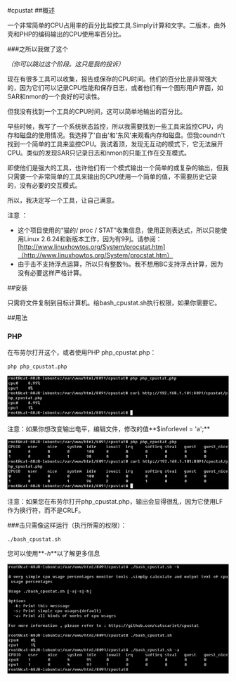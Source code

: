 #cpustat
##概述

一个非常简单的CPU占用率的百分比监控工具.Simply计算和文字。二版本，由外壳和PHP的编码输出的CPU使用率百分比。

###之所以我做了这个

_（你可以跳过这个阶段。这只是我的投诉）_

现在有很多工具可以收集，报告或保存的CPU时间。他们的百分比是非常强大的，因为它们可以记录CPU性能和保存日志，或者他们有一个图形用户界面，如SAR和nmon的一个良好的可读性。

但我没有找到一个工具的CPU时间，这可以简单地输出的百分比。

早些时候，我写了一个系统状态监控，所以我需要找到一些工具来监控CPU，内存和磁盘的使用情况。我选择了'自由'和'东风'来观看内存和磁盘。但我coundn't找到一个简单的工具来监控CPU。我试着顶，发现无互动的模式下，它无法展开CPU。类似的发现SAR只记录日志和nmon的只能工作在交互模式。

即使他们是强大的工具，也许他们有一个模式输出一个简单的或复杂的输出，但我只需要一个非常简单的工具来输出的CPU使用一个简单的值，不需要历史记录的，没有必要的交互模式。

所以，我决定写一个工具，让自己满意。

注意 ：
- 这个项目使用的“猫的/ proc / STAT”收集信息，使用正则表达式，所以只能使用Linux 2.6.24和新版本工作，因为有9列。请参阅：[http://www.linuxhowtos.org/System/procstat.htm]（http://www.linuxhowtos.org/System/procstat.htm）
- 由于击不支持浮点运算，所以只有整数％。我不想用BC支持浮点计算，因为没有必要这样严格计算。

##安装

只需将文件复制到目标计算机。给bash_cpustat.sh执行权限，如果你需要它。

##用法

### PHP

在布劳尔打开这个，或者使用PHP php_cpustat.php：

```
php php_cpustat.php
```

![php_cpustat.php level=s](https://raw.githubusercontent.com/catscarlet/cpustat/master/snapshot/snap380.png)

注意：如果你想改变输出电平，编辑文件，修改的值**$inforlevel = 'a';**

![php_cpustat.php level=a](https://raw.githubusercontent.com/catscarlet/cpustat/master/snapshot/snap234.png)

注意：如果您在布劳尔打开php_cpustat.php，输出会显得很乱，因为它使用LF作为换行符，而不是CRLF。

###击只需像这样运行（执行所需的权限）：

```
./bash_cpustat.sh
```

您可以使用**_-h_**以了解更多信息

![bash_cpustat.sh](https://raw.githubusercontent.com/catscarlet/cpustat/master/snapshot/snap233.png)
